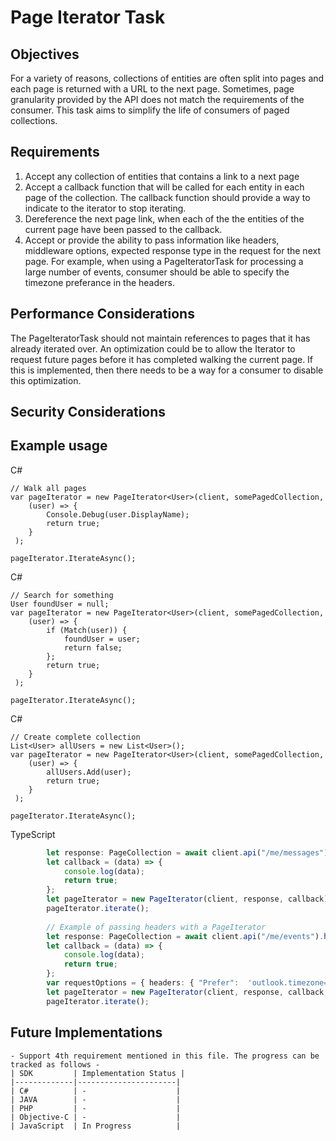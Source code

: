 # Page Iterator Task

## Objectives

For a variety of reasons, collections of entities are often split into pages and each page is returned with a URL to the next page.  Sometimes, page granularity provided by the API does not match the requirements of the consumer.  This task aims to simplify the life of consumers of paged collections.

## Requirements

1. Accept any collection of entities that contains a link to a next page
2. Accept a callback function that will be called for each entity in each page of the collection.  The callback function should provide a way to indicate to the iterator to stop iterating.
3. Dereference the next page link, when each of the the entities of the current page have been passed to the callback.
4. Accept or provide the ability to pass information like headers, middleware options, expected response type in the request for the next page. For example, when using a PageIteratorTask for processing a large number of events, consumer should be able to specify the timezone preferance in the headers. 

## Performance Considerations

The PageIteratorTask should not maintain references to pages that it has already iterated over.  An optimization could be to allow the Iterator to request future pages before it has completed walking the current page.  If this is implemented, then there needs to be a way for a consumer to disable this optimization.
## Security Considerations

## Example usage

C# 
```CSharp
// Walk all pages
var pageIterator = new PageIterator<User>(client, somePagedCollection, 
    (user) => { 
        Console.Debug(user.DisplayName);
        return true;
    }
 );

pageIterator.IterateAsync();

```
C# 
```CSharp
// Search for something
User foundUser = null;
var pageIterator = new PageIterator<User>(client, somePagedCollection, 
    (user) => { 
        if (Match(user)) {
            foundUser = user;
            return false;
        };
        return true;
    }
 );

pageIterator.IterateAsync();

```
C# 
```CSharp
// Create complete collection
List<User> allUsers = new List<User>();
var pageIterator = new PageIterator<User>(client, somePagedCollection, 
    (user) => { 
        allUsers.Add(user);
        return true;
    }
 );

pageIterator.IterateAsync();

```

TypeScript
```typescript
        let response: PageCollection = await client.api("/me/messages").get(); 
        let callback = (data) => { 
            console.log(data); 
            return true; 
        }; 
        let pageIterator = new PageIterator(client, response, callback); 
        pageIterator.iterate(); 
        
        // Example of passing headers with a PageIterator
        let response: PageCollection = await client.api("/me/events").headers({ "Prefer": 'outlook.timezone= "utc"' }).get(); 
        let callback = (data) => { 
            console.log(data); 
            return true; 
        }; 
        var requestOptions = { headers: { "Prefer":  'outlook.timezone= "utc"' } };
        let pageIterator = new PageIterator(client, response, callback, requestOptions); 
        pageIterator.iterate(); 
```
## Future Implementations
    - Support 4th requirement mentioned in this file. The progress can be tracked as follows -
    | SDK         | Implementation Status |
    |-------------|----------------------|
    | C#          | -                    |
    | JAVA        | -                    |
    | PHP         | -                    |
    | Objective-C | -                    |
    | JavaScript  | In Progress          |
